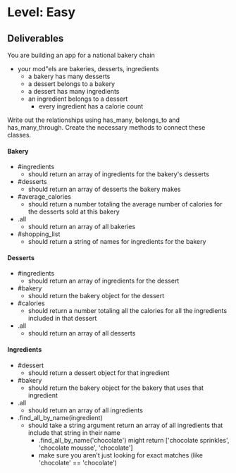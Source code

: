 # Level: Easy

## Deliverables

You are building an app for a national bakery chain

- your mod"els are bakeries, desserts, ingredients
  - a bakery has many desserts
  - a dessert belongs to a bakery
  - a dessert has many ingredients
  - an ingredient belongs to a dessert
    - every ingredient has a calorie count

Write out the relationships using has_many, belongs_to and has_many_through.
Create the necessary methods to connect these classes.

#### Bakery

- #ingredients
  - should return an array of ingredients for the bakery's desserts
- #desserts
  - should return an array of desserts the bakery makes
- #average_calories
  - should return a number totaling the average number of calories for the desserts sold at this bakery
- .all
  - should return an array of all bakeries
- #shopping_list
  - should return a string of names for ingredients for the bakery

#### Desserts

- #ingredients
  - should return an array of ingredients for the dessert
- #bakery
  - should return the bakery object for the dessert
- #calories
  - should return a number totaling all the calories for all the ingredients included in that dessert
- .all
  - should return an array of all desserts

#### Ingredients

- #dessert
  - should return a dessert object for that ingredient
- #bakery
  - should return the bakery object for the bakery that uses that ingredient
- .all
  - should return an array of all ingredients
- .find_all_by_name(ingredient)
  - should take a string argument return an array of all ingredients that
    include that string in their name
    - .find_all_by_name('chocolate') might return ['chocolate sprinkles',
      'chocolate mousse', 'chocolate']
    - make sure you aren't just looking for exact matches (like 'chocolate' ==
      'chocolate')
